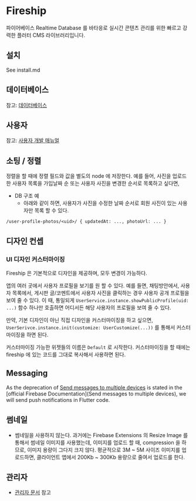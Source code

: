# Fireship

파이어베이스 Realtime Database 를 바타응로 실시간 콘텐츠 관리를 위한 빠르고 강력한 플러터 CMS 라이브러리입니다.

## 설치

See install.md

## 데이터베이스

참고: [데이터베이스](database.md)

## 사용자

참고: [사용자 개발 매뉴얼](user.md)

## 소팅 / 정렬

정렬을 할 때에 정렬 필드와 값을 별도의 node 에 저장한다. 예를 들어, 사진을 업로드한 사용자 목록을 가입날짜 순 또는 사용자 사진을 변경한 순서로 목록하고 싶다면,

- DB 구조 예
  - 아래와 같이 하면, 사용자가 사진을 수정한 날짜 순서로 회원 사진이 있는 사용자만 목록 할 수 있다.

`/user-profile-photos/<uid>/ { updatedAt: ..., photoUrl: ... }`

## 디자인 컨셉

### UI 디자인 커스터마이징

Fireship 은 기본적으로 디자인을 제공하며, 모두 변경이 가능하다.

앱의 여러 곳에서 사용자 프로필을 보기를 원 할 수 있다. 예를 들면, 채팅방안에서, 사용자 목록에서, 게시판 글/코멘트에서 사용자 사진을 클릭하는 경우 사용자 공개 프로필을 보여 줄 수 있다. 이 때, 통일되게 `UserService.instance.showPublicProfile(uid: ...)` 함수 하나만 호출하면 어디서든 해당 사용자의 프로필을 보여 줄 수 있다.

만약, 기본 디자인이 아닌 직접 디자인을 커스터마이징을 하고 싶으면, `UserSerivce.instance.init(customize: UserCustomize(...))` 를 통해서 커스터마이징을 하면 된다.

커스터마이징 가능한 위젯들의 이름은 `Default` 로 시작한다. 커스터마이징을 할 때에는 fireship 에 있는 코드를 그대로 복사해서 사용하면 된다.

## Messaging

As the deprecation of [Send messages to multiple devices](https://firebase.google.com/docs/cloud-messaging/send-message#send-messages-to-multiple-devices) is stated in the [official Firebase Documentation](Send messages to multiple devices), we will send push notifications in Flutter code.

## 썸네일

- 썸네일을 사용하지 않는다. 과거에는 Firebase Extensions 의 Resize Image 를 통해서 썸네일 이미지를 사용했는데, 이미지를 업로드 할 때, compression 을 하므로, 이미지 용량이 그다지 크지 않다. 평균적으로 3M ~ 5M 사이즈 이미지를 업로드하면, 클라이언트 앱에서 200Kb ~ 300Kb 용량으로 줄여서 업로드를 한다.

## 관리자

- [관리자 문서](admin.md) 참고
